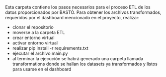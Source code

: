 Esta carpeta contiene los pasos necesarios para el proceso ETL de los datos proporcionados por BASTÓ.
Para obtener los archivos transformados, requeridos por el dashboard mencionado en el proyecto, realizar:
- clonar el repositorio
- moverse a la carpeta ETL 
- crear entorno virtual
- activar entorno virtual
- realizar pip install -r requirements.txt
- ejecutar el archivo main.py
- al terminar la ejecución se habrá generado una carpeta llamada transformations donde se hallan los datasets ya transformados y listos para usarse en el dashboard
